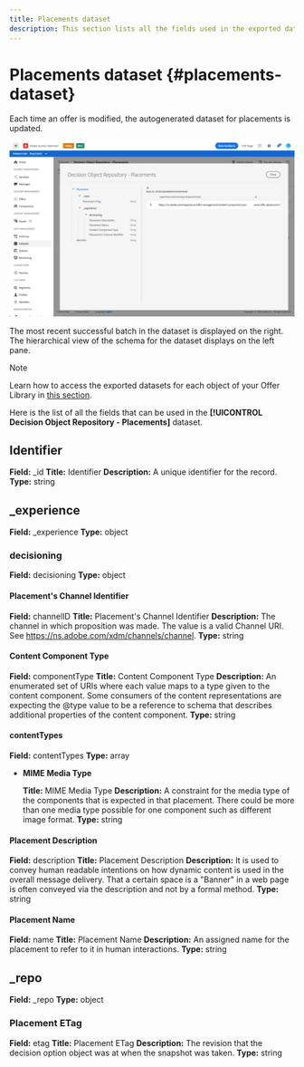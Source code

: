 ```yaml
---
title: Placements dataset
description: This section lists all the fields used in the exported dataset for placements.
---
```

# Placements dataset {#placements-dataset}

Each time an offer is modified, the autogenerated dataset for placements is updated.

![](../assets/dataset-placements.png)

The most recent successful batch in the dataset is displayed on the right. The hierarchical view of the schema for the dataset displays on the left pane.

>[!NOTE]
>
>Learn how to access the exported datasets for each object of your Offer Library in [this section](../export-catalog/access-dataset.md).

Here is the list of all the fields that can be used in the **[!UICONTROL Decision Object Repository - Placements]** dataset.

<!--A placement describes a location or place in a personalized message. It is used to set technical constraints for content that the personalization decision supplies. The placement also represents a request to produce certain types of metrics when an experience event is produced where this placement is involved. For instance, the placement facilitates a personalized clickable image inside an email shown to an end-user. The placement may for instance request from the assembled experience that the click on its image gets reported in an experience event with a metric https://ns.adobe.com/xdm/data/metrics/web/linkclicks and a reference to this placement.-->
    
## Identifier
    
**Field:** _id
**Title:** Identifier
**Description:** A unique identifier for the record.
**Type:** string

## _experience

**Field:** _experience
**Type:** object

### decisioning

**Field:** decisioning
**Type:** object

#### Placement's Channel Identifier

**Field:** channelID
**Title:** Placement's Channel Identifier
**Description:** The channel in which proposition was made. The value is a valid Channel URI. See https://ns.adobe.com/xdm/channels/channel.
**Type:** string

#### Content Component Type

**Field:** componentType
**Title:** Content Component Type
**Description:** An enumerated set of URIs where each value maps to a type given to the content component. Some consumers of the content representations are expecting the @type value to be a reference to schema that describes additional properties of the content component.
**Type:** string

#### contentTypes

**Field:** contentTypes
**Type:** array

* **MIME Media Type**

    **Title:** MIME Media Type
    **Description:** A constraint for the media type of the components that is expected in that placement. There could be more than one media type possible for one component such as different image format.
    **Type:** string

#### Placement Description

**Field:** description
**Title:** Placement Description
**Description:** It is used to convey human readable intentions on how dynamic content is used in the overall message delivery. That a certain space is a \"Banner\" in a web page is often conveyed via the description and not by a formal method.
**Type:** string

#### Placement Name

**Field:** name
**Title:** Placement Name
**Description:** An assigned name for the placement to refer to it in human interactions.
**Type:** string

## _repo

**Field:** _repo
**Type:** object
    
### Placement ETag

**Field:** etag
**Title:** Placement ETag
**Description:** The revision that the decision option object was at when the snapshot was taken.
**Type:** string
